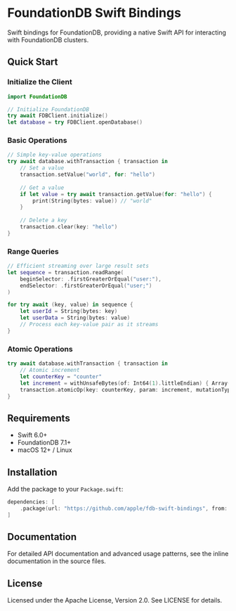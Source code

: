 # FoundationDB Swift Bindings

Swift bindings for FoundationDB, providing a native Swift API for interacting with FoundationDB clusters.

## Quick Start

### Initialize the Client

```swift
import FoundationDB

// Initialize FoundationDB
try await FDBClient.initialize()
let database = try FDBClient.openDatabase()
```

### Basic Operations

```swift
// Simple key-value operations
try await database.withTransaction { transaction in
    // Set a value
    transaction.setValue("world", for: "hello")
    
    // Get a value
    if let value = try await transaction.getValue(for: "hello") {
        print(String(bytes: value)) // "world"
    }
    
    // Delete a key
    transaction.clear(key: "hello")
}
```

### Range Queries

```swift
// Efficient streaming over large result sets
let sequence = transaction.readRange(
    beginSelector: .firstGreaterOrEqual("user:"),
    endSelector: .firstGreaterOrEqual("user;")
)

for try await (key, value) in sequence {
    let userId = String(bytes: key)
    let userData = String(bytes: value)
    // Process each key-value pair as it streams
}
```

### Atomic Operations

```swift
try await database.withTransaction { transaction in
    // Atomic increment
    let counterKey = "counter"
    let increment = withUnsafeBytes(of: Int64(1).littleEndian) { Array($0) }
    transaction.atomicOp(key: counterKey, param: increment, mutationType: .add)
}
```

## Requirements

- Swift 6.0+
- FoundationDB 7.1+
- macOS 12+ / Linux

## Installation

Add the package to your `Package.swift`:

```swift
dependencies: [
    .package(url: "https://github.com/apple/fdb-swift-bindings", from: "1.0.0")
]
```

## Documentation

For detailed API documentation and advanced usage patterns, see the inline documentation in the source files.

## License

Licensed under the Apache License, Version 2.0. See LICENSE for details.
